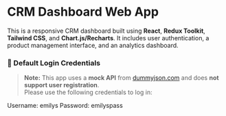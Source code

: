 # CRM Dashboard Web App

This is a responsive CRM dashboard built using **React**, **Redux Toolkit**, **Tailwind CSS**, and **Chart.js/Recharts**. It includes user authentication, a product management interface, and an analytics dashboard.

### 🔐 Default Login Credentials

> **Note:** This app uses a **mock API** from [dummyjson.com](https://dummyjson.com/) and does **not support user registration**.  
Please use the following credentials to log in:

Username: emilys
Password: emilyspass